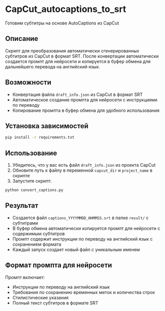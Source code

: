 # CapCut_autocaptions_to_srt
Готовим субтитры на основе AutoCaptions из CapCut

## Описание
Скрипт для преобразования автоматически сгенерированных субтитров из CapCut в формат SRT. После конвертации автоматически создается промпт для нейросети и копируется в буфер обмена для дальнейшего перевода на английский язык.

## Возможности
- Конвертация файла `draft_info.json` из CapCut в формат SRT
- Автоматическое создание промпта для нейросети с инструкциями по переводу
- Копирование промпта в буфер обмена для удобного использования

## Установка зависимостей
```bash
pip install -r requirements.txt
```

## Использование
1. Убедитесь, что у вас есть файл `draft_info.json` из проекта CapCut
2. Обновите путь к файлу в переменной `capcut_dir` и `project_name` в скрипте
3. Запустите скрипт:
```bash
python convert_captions.py
```

## Результат
- Создается файл `captions_YYYYMMDD_HHMMSS.srt` в папке `result/` с субтитрами
- В буфер обмена автоматически копируется промпт для нейросети с содержимым субтитров
- Промпт содержит инструкции по переводу на английский язык с сохранением формата
- Каждый запуск создает новый файл с уникальным именем

## Формат промпта для нейросети
Промпт включает:
- Инструкции по переводу на английский язык
- Требования по сохранению временных меток и количества строк
- Стилистические указания
- Полный текст субтитров в формате SRT
